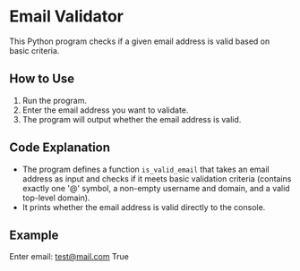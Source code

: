 # Email Validator

This Python program checks if a given email address is valid based on basic criteria.

## How to Use

1. Run the program.
2. Enter the email address you want to validate.
3. The program will output whether the email address is valid.

## Code Explanation

- The program defines a function `is_valid_email` that takes an email address as input and checks if it meets basic validation criteria (contains exactly one '@' symbol, a non-empty username and domain, and a valid top-level domain).
- It prints whether the email address is valid directly to the console.

## Example

Enter email: test@mail.com
True
